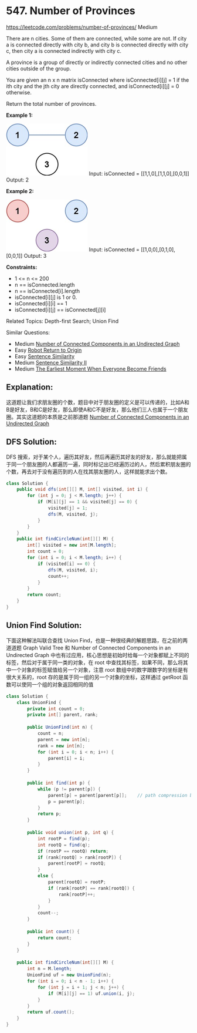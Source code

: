 # 547. Number of Provinces
<https://leetcode.com/problems/number-of-provinces/>
Medium

There are n cities. Some of them are connected, while some are not. If city a is connected directly with city b, and city b is connected directly with city c, then city a is connected indirectly with city c.

A province is a group of directly or indirectly connected cities and no other cities outside of the group.

You are given an n x n matrix isConnected where isConnected[i][j] = 1 if the ith city and the jth city are directly connected, and isConnected[i][j] = 0 otherwise.

Return the total number of provinces.

**Example 1:**

![alt text](../resources/547_1.jpg)
Input: isConnected = [[1,1,0],[1,1,0],[0,0,1]]
Output: 2 

**Example 2:**

![alt text](../resources/547_2.jpg)
Input: isConnected = [[1,0,0],[0,1,0],[0,0,1]]
Output: 3


**Constraints:**
* 1 <= n <= 200
* n == isConnected.length
* n == isConnected[i].length
* isConnected[i][j] is 1 or 0.
* isConnected[i][i] == 1
* isConnected[i][j] == isConnected[j][i]

Related Topics: Depth-first Search; Union Find

Similar Questions: 
* Medium [Number of Connected Components in an Undirected Graph](https://leetcode.com/problems/number-of-connected-components-in-an-undirected-graph/)
* Easy [Robot Return to Origin](https://leetcode.com/problems/robot-return-to-origin/)
* Easy [Sentence Similarity](https://leetcode.com/problems/sentence-similarity/)
* Medium [Sentence Similarity II](https://leetcode.com/problems/sentence-similarity-ii/)
* Medium [The Earliest Moment When Everyone Become Friends](https://leetcode.com/problems/the-earliest-moment-when-everyone-become-friends/)

## Explanation: 
这道题让我们求朋友圈的个数，题目中对于朋友圈的定义是可以传递的，比如A和B是好友，B和C是好友，那么即使A和C不是好友，那么他们三人也属于一个朋友圈。其实这道题的本质是之前那道题 [Number of Connected Components in an Undirected Graph](https://leetcode.com/problems/number-of-connected-components-in-an-undirected-graph/)

## DFS Solution: 
DFS 搜索，对于某个人，遍历其好友，然后再遍历其好友的好友，那么就能把属于同一个朋友圈的人都遍历一遍，同时标记出已经遍历过的人，然后累积朋友圈的个数，再去对于没有遍历到的人在找其朋友圈的人，这样就能求出个数。

```java
class Solution {
    public void dfs(int[][] M, int[] visited, int i) {
        for (int j = 0; j < M.length; j++) {
            if (M[i][j] == 1 && visited[j] == 0) {
                visited[j] = 1;
                dfs(M, visited, j);
            }
        }
    }
    public int findCircleNum(int[][] M) {
        int[] visited = new int[M.length];
        int count = 0;
        for (int i = 0; i < M.length; i++) {
            if (visited[i] == 0) {
                dfs(M, visited, i);
                count++;
            }
        }
        return count;
    }
}
```


## Union Find Solution: 
下面这种解法叫联合查找 Union Find，也是一种很经典的解题思路，在之前的两道道题 Graph Valid Tree 和 Number of Connected Components in an Undirected Graph 中也有过应用，核心思想是初始时给每一个对象都赋上不同的标签，然后对于属于同一类的对象，在 root 中查找其标签，如果不同，那么将其中一个对象的标签赋值给另一个对象，注意 root 数组中的数字跟数字的坐标是有很大关系的，root 存的是属于同一组的另一个对象的坐标，这样通过 getRoot 函数可以使同一个组的对象返回相同的值

```java
class Solution {
    class UnionFind {
        private int count = 0;
        private int[] parent, rank;
        
        public UnionFind(int n) {
            count = n;
            parent = new int[n];
            rank = new int[n];
            for (int i = 0; i < n; i++) {
                parent[i] = i;
            }
        }
        
        public int find(int p) {
        	while (p != parent[p]) {
                parent[p] = parent[parent[p]];    // path compression by halving
                p = parent[p];
            }
            return p;
        }
        
        public void union(int p, int q) {
            int rootP = find(p);
            int rootQ = find(q);
            if (rootP == rootQ) return;
            if (rank[rootQ] > rank[rootP]) {
                parent[rootP] = rootQ;
            }
            else {
                parent[rootQ] = rootP;
                if (rank[rootP] == rank[rootQ]) {
                    rank[rootP]++;
                }
            }
            count--;
        }
        
        public int count() {
            return count;
        }
    }
    
    public int findCircleNum(int[][] M) {
        int n = M.length;
        UnionFind uf = new UnionFind(n);
        for (int i = 0; i < n - 1; i++) {
            for (int j = i + 1; j < n; j++) {
                if (M[i][j] == 1) uf.union(i, j);
            }
        }
        return uf.count();
    }
}
```